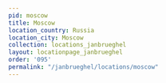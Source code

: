 ```yaml
---
pid: moscow
title: Moscow
location_country: Russia
location_city: Moscow
collection: locations_janbrueghel
layout: locationpage_janbrueghel
order: '095'
permalink: "/janbrueghel/locations/moscow"
---
```

